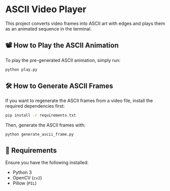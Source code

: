# ASCII Video Player

This project converts video frames into ASCII art with edges and plays them as an animated sequence in the terminal.

## 📽️ How to Play the ASCII Animation
To play the pre-generated ASCII animation, simply run:
```sh
python play.py
```

## 🛠️ How to Generate ASCII Frames
If you want to regenerate the ASCII frames from a video file, install the required dependencies first:
```sh
pip install -r requirements.txt
```
Then, generate the ASCII frames with:
```sh
python generate_ascii_frame.py
```

## 📌 Requirements
Ensure you have the following installed:
- Python 3
- OpenCV (`cv2`)
- Pillow (`PIL`)


